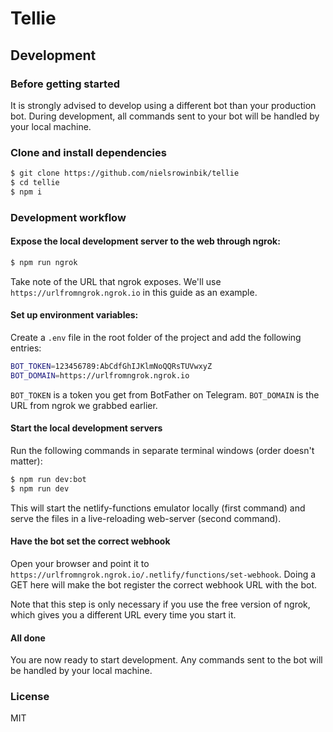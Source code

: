 # Tellie

## Development

### Before getting started

It is strongly advised to develop using a different bot than your production bot. During development, all commands sent to your bot will be handled by your local machine.

### Clone and install dependencies

```sh
$ git clone https://github.com/nielsrowinbik/tellie
$ cd tellie
$ npm i
```

### Development workflow

#### Expose the local development server to the web through ngrok:

```sh
$ npm run ngrok
```

Take note of the URL that ngrok exposes. We'll use `https://urlfromngrok.ngrok.io` in this guide as an example.

#### Set up environment variables:

Create a `.env` file in the root folder of the project and add the following entries:

```sh
BOT_TOKEN=123456789:AbCdfGhIJKlmNoQQRsTUVwxyZ
BOT_DOMAIN=https://urlfromngrok.ngrok.io
```

`BOT_TOKEN` is a token you get from BotFather on Telegram. `BOT_DOMAIN` is the URL from ngrok we grabbed earlier.

#### Start the local development servers

Run the following commands in separate terminal windows (order doesn't matter):

```sh
$ npm run dev:bot
$ npm run dev
```

This will start the netlify-functions emulator locally (first command) and serve the files in a live-reloading web-server (second command).


#### Have the bot set the correct webhook

Open your browser and point it to `https://urlfromngrok.ngrok.io/.netlify/functions/set-webhook`. Doing a GET here will make the bot register the correct webhook URL with the bot.

Note that this step is only necessary if you use the free version of ngrok, which gives you a different URL every time you start it.

#### All done

You are now ready to start development. Any commands sent to the bot will be handled by your local machine.


### License

MIT
